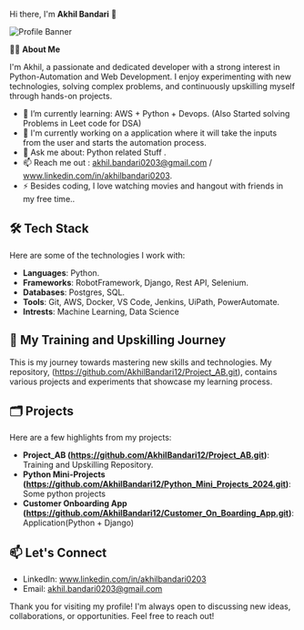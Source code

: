 Hi there, I'm **Akhil Bandari** 👋

![Profile Banner](path-to-your-banner-image)

 👨‍💻 **About Me**

I'm Akhil, a passionate and dedicated developer with a strong interest in Python-Automation and Web Development. 
I enjoy experimenting with new technologies, solving complex problems, and continuously upskilling myself through hands-on projects.

- 🌱 I’m currently learning: AWS + Python + Devops. (Also Started solving Problems in Leet code for DSA)
- 💼 I'm currently working on a application where it will take the inputs from the user and starts the automation process.
- 💬 Ask me about: Python related Stuff .
- 📫 Reach me out : akhil.bandari0203@gmail.com / www.linkedin.com/in/akhilbandari0203.
- ⚡ Besides coding, I love watching movies and hangout with friends in my free time..

## 🛠️ Tech Stack

Here are some of the technologies I work with:

- **Languages**: Python.
- **Frameworks**: RobotFramework, Django, Rest API, Selenium.
- **Databases**: Postgres, SQL.
- **Tools**: Git, AWS, Docker, VS Code, Jenkins, UiPath, PowerAutomate.
- **Intrests**: Machine Learning, Data Science

## 🚀 My Training and Upskilling Journey

This is my journey towards mastering new skills and technologies. My repository, (https://github.com/AkhilBandari12/Project_AB.git), contains various projects and experiments that showcase my learning process.

## 🗂️ Projects

Here are a few highlights from my projects:

- **Project_AB (https://github.com/AkhilBandari12/Project_AB.git)**: Training and Upskilling Repository.
- **Python Mini-Projects (https://github.com/AkhilBandari12/Python_Mini_Projects_2024.git)**: Some python projects
- **Customer Onboarding App (https://github.com/AkhilBandari12/Customer_On_Boarding_App.git)**: Application(Python + Django) 

## 📫 Let's Connect

- LinkedIn: www.linkedin.com/in/akhilbandari0203
- Email: akhil.bandari0203@gmail.com

Thank you for visiting my profile! I'm always open to discussing new ideas, collaborations, or opportunities. Feel free to reach out!


